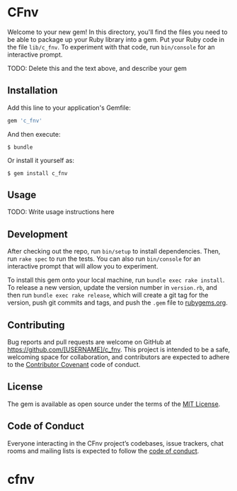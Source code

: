 # CFnv

Welcome to your new gem! In this directory, you'll find the files you need to be able to package up your Ruby library into a gem. Put your Ruby code in the file `lib/c_fnv`. To experiment with that code, run `bin/console` for an interactive prompt.

TODO: Delete this and the text above, and describe your gem

## Installation

Add this line to your application's Gemfile:

```ruby
gem 'c_fnv'
```

And then execute:

    $ bundle

Or install it yourself as:

    $ gem install c_fnv

## Usage

TODO: Write usage instructions here

## Development

After checking out the repo, run `bin/setup` to install dependencies. Then, run `rake spec` to run the tests. You can also run `bin/console` for an interactive prompt that will allow you to experiment.

To install this gem onto your local machine, run `bundle exec rake install`. To release a new version, update the version number in `version.rb`, and then run `bundle exec rake release`, which will create a git tag for the version, push git commits and tags, and push the `.gem` file to [rubygems.org](https://rubygems.org).

## Contributing

Bug reports and pull requests are welcome on GitHub at https://github.com/[USERNAME]/c_fnv. This project is intended to be a safe, welcoming space for collaboration, and contributors are expected to adhere to the [Contributor Covenant](http://contributor-covenant.org) code of conduct.

## License

The gem is available as open source under the terms of the [MIT License](https://opensource.org/licenses/MIT).

## Code of Conduct

Everyone interacting in the CFnv project’s codebases, issue trackers, chat rooms and mailing lists is expected to follow the [code of conduct](https://github.com/[USERNAME]/c_fnv/blob/master/CODE_OF_CONDUCT.md).
# cfnv
